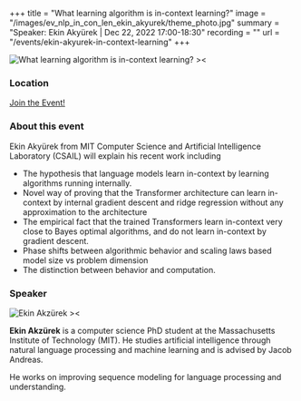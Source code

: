 +++
title = "What learning algorithm is in-context learning?"
image = "/images/ev_nlp_in_con_len_ekin_akyurek/theme_photo.jpg"
summary = "Speaker: Ekin Akyürek | Dec 22, 2022 17:00-18:30"
recording = ""
url = "/events/ekin-akyurek-in-context-learning"
+++

<!--more-->

![What learning algorithm is in-context learning? ><](/images/ev_nlp_in_con_len_ekin_akyurek/theme_photo.jpg)

### Location

[Join the Event!](https://discord.gg/Ny9PG36NRw?event=1054125834455236728)


### About this event

Ekin Akyürek from MIT Computer Science and Artificial Intelligence Laboratory (CSAIL) will explain his recent work including 

- The hypothesis that language models learn in-context by learning algorithms running internally.
- Novel way of proving that the Transformer architecture can learn in-context by internal gradient descent and ridge regression without any approximation to the architecture
- The empirical fact that the trained Transformers learn in-context very close to Bayes optimal algorithms, and do not learn in-context by gradient descent.
- Phase shifts between algorithmic behavior and scaling laws based model size vs problem dimension
- The distinction between behavior and computation.


### Speaker

![Ekin Akzürek ><](https://www.ekinakyurek.me/assets/ekin.jpg)

**Ekin Akzürek** is a computer science PhD student at the Massachusetts Institute of Technology (MIT). He studies artificial intelligence through natural language processing and machine learning and is advised by Jacob Andreas.

He works on improving sequence modeling for language processing and understanding.
